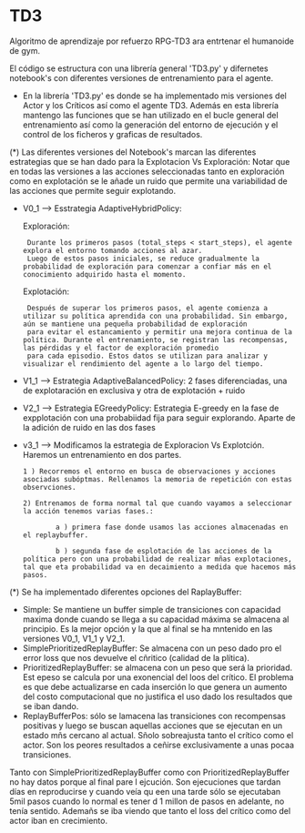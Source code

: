# TD3
Algoritmo de aprendizaje por refuerzo RPG-TD3 ara entrtenar el humanoide de gym.



El código se estructura con una librería general 'TD3.py' y difernetes notebook's con diferentes versiones de entrenamiento para el agente.

- En la librería 'TD3.py' es donde se ha implementado mis versiones del Actor y los Críticos así como el agente TD3. Además en esta librería
mantengo las funciones que se han utilizado en el bucle general del entrenamiento así como la generación del entorno de ejecución y el control de los ficheros y graficas de 
resultados.

(*) Las diferentes versiones del Notebook's  marcan las diferentes estrategias que se han dado para la Explotacion Vs Exploración: Notar que en todas las versiones 
a las acciones seleccionadas tanto en exploración como en explotación se le añade un ruido que permite una variabilidad de las acciones que permite seguir explotando.

 - V0_1 -->  Esstrategia AdaptiveHybridPolicy:


	Exploración:

		Durante los primeros pasos (total_steps < start_steps), el agente explora el entorno tomando acciones al azar.
		Luego de estos pasos iniciales, se reduce gradualmente la probabilidad de exploración para comenzar a confiar más en el conocimiento adquirido hasta el momento.

	Explotación:

		Después de superar los primeros pasos, el agente comienza a utilizar su política aprendida con una probabilidad. Sin embargo, aún se mantiene una pequeña probabilidad de exploración 
		para evitar el estancamiento y permitir una mejora continua de la política. Durante el entrenamiento, se registran las recompensas, las pérdidas y el factor de exploración promedio 
		para cada episodio. Estos datos se utilizan para analizar y visualizar el rendimiento del agente a lo largo del tiempo.

 -  V1_1 --> Estrategia AdaptiveBalancedPolicy: 2 fases diferenciadas, una de explotaración en exclusiva y otra de explotación + ruido 
 -  V2_1 --> Estrategia EGreedyPolicy: Estrategia E-greedy en la fase de expplotación con una probabiidad fija para seguir explorando. Aparte de la adición de ruido en las dos fases
 -  v3_1 --> Modificamos la estrategia de Exploracion Vs Explotción. Haremos un entrenamiento en dos partes.

		1 ) Recorremos el entorno en busca de observaciones y acciones asociadas subóptmas. Rellenamos la memoria de repetición con estas observciones.

		2) Entrenamos de forma normal tal que cuando vayamos a seleccionar la acción tenemos varias fases.:

				a ) primera fase donde usamos las acciones almacenadas en el replaybuffer.

				b ) segunda fase de esplotación de las acciones de la política pero con una probabilidad de realizar mñas explotaciones, tal que eta probabilidad va en decaimiento a medida que hacemos más pasos.

      


(*) Se ha implementado diferentes opciones del RaplayBuffer:

 - Simple: Se mantiene un buffer simple de transiciones con capacidad maxima donde cuando se llega a su capacidad máxima se almacena al principio. Es la mejor opción y la que
  al final se ha mntenido en las versiones   V0_1, V1_1 y V2_1.
 - SimplePrioritizedReplayBuffer: Se almacena con un peso dado pro el error loss que nos devuelve el cñritico (calidad de la plítica). 
 - PrioritizedReplayBuffer: se almacena con un peso que será la prioridad. Est epeso se calcula por una exonencial del loos del crítico. El problema es que debe actualizarse en cada inserción
lo que genera un aumento del costo computacional que no justifica el uso dado los resultados que se iban dando. 
 - ReplayBufferPos: sólo se lamacena las transiciones con recompensas positivas y luego se buscan aquellas acciones que se ejecutan en un estado mñs cercano al actual. Sñolo sobreajusta 
tanto el crítico como el actor. Son los  peores resultados a ceñirse exclusivamente a unas pocaa transiciones.

 Tanto con SimplePrioritizedReplayBuffer como con PrioritizedReplayBuffer no hay datos porque al final pare l ejcución. Son ejecuciones que tardan días en reproducirse y cuando veía qu een una tarde 
sólo se ejecutaban 5mil pasos cuando lo normal es tener d 1 millon de pasos en adelante, no tenía sentido. Ademañs se iba viendo que tanto el loss del crítico como del actor iban en crecimiento.


